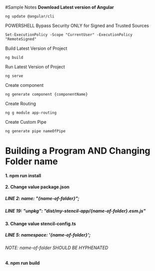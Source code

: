 #Sample Notes
**Download Latest version of Angular**

    ng update @angular/cli
POWERSHELL Bypass Security ONLY for Signed and Trusted Sources
    
    Set-ExecutionPolicy -Scope "CurrentUser" -ExecutionPolicy "RemoteSigned"
Build Latest Version of Project

    ng build
Run Latest Version of Project

    ng serve
Create component

    ng generate component {componentName}
Create Routing

    ng g module app-routing 
Create Custom Pipe

    ng generate pipe nameOfPipe
# Building a Program AND Changing Folder name
#### 1. npm run install
#### 2. Change value package.json
##### LINE 2: name: "{name-of-folder}"; 
##### LINE 19: "unpkg": "dist/my-stencil-app/{name-of-folder}.esm.js"
#### 3. Change value stencil-config.ts
##### LINE 5: namespace: '{name-of-folder}'; 
###### NOTE: name-of-folder SHOULD BE HYPHENATED
#### 4. npm run build
